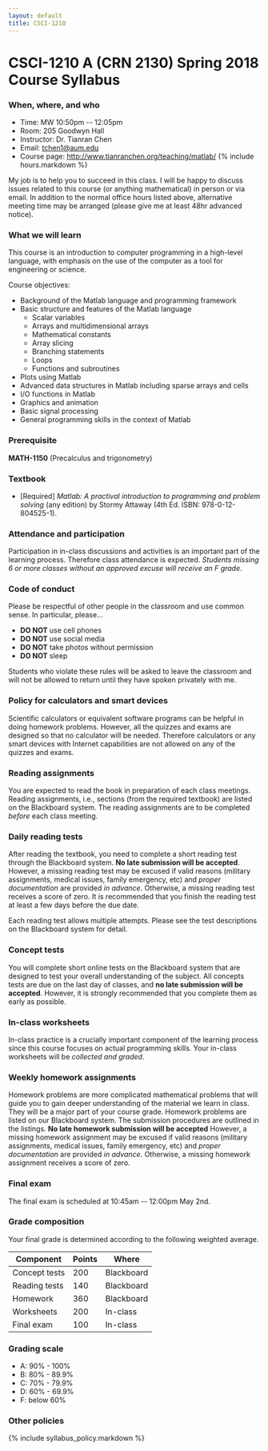 ```yaml
---
layout: default
title: CSCI-1210
---
```


# CSCI-1210 A (CRN 2130) Spring 2018 Course Syllabus

### When, where, and who

* Time: MW 10:50pm -- 12:05pm
* Room: 205 Goodwyn Hall
* Instructor: Dr. Tianran Chen
* Email: <tchen1@aum.edu>
* Course page: <http://www.tianranchen.org/teaching/matlab/>
{% include hours.markdown %}

My job is to help you to succeed in this class.
I will be happy to discuss issues related to this course
(or anything mathematical) in person or via email.
In addition to the normal office hours listed above,
alternative meeting time may be arranged
(please give me at least 48hr advanced notice).

### What we will learn

This course is an introduction to computer programming in a high-level language,
with emphasis on the use of the computer as a tool for engineering or science.

Course objectives:

* Background of the Matlab language and programming framework
* Basic structure and features of the Matlab language
  - Scalar variables
  - Arrays and multidimensional arrays
  - Mathematical constants
  - Array slicing
  - Branching statements
  - Loops
  - Functions and subroutines
* Plots using Matlab
* Advanced data structures in Matlab including sparse arrays and cells
* I/O functions in Matlab
* Graphics and animation
* Basic signal processing
* General programming skills in the context of Matlab

### Prerequisite

__MATH-1150__ (Precalculus and trigonometry)


### Textbook

- [Required] _Matlab: A practival introduction to programming and problem solving_
  (any edition) by Stormy Attaway (4th Ed. ISBN: 978-0-12-804525-1).

### Attendance and participation

Participation in in-class discussions and activities is an important part
of the learning process.
Therefore class attendance is expected.
_Students missing 6 or more classes without an approved excuse
will receive an F grade_.

### Code of conduct

Please be respectful of other people in the classroom and use common sense.
In particular, please...

* __DO NOT__ use cell phones
* __DO NOT__ use social media
* __DO NOT__ take photos without permission
* __DO NOT__ sleep

Students who violate these rules will be asked to leave the classroom
and will not be allowed to return until they have spoken privately with me.

### Policy for calculators and smart devices

Scientific calculators or equivalent software programs can be helpful in
doing homework problems.
However, all the quizzes and exams are designed so that no calculator will be needed.
Therefore calculators or any smart devices with Internet capabilities
are not allowed on any of the quizzes and exams.

### Reading assignments

You are expected to read the book in preparation of each class meetings.
Reading assignments, i.e., sections (from the required textbook) are listed
on the Blackboard system.
The reading assignments are to be completed _before_ each class meeting.

### Daily reading tests

After reading the textbook, you need to complete a short reading test
through the Blackboard system.
__No late submission will be accepted__.
However, a missing reading test may be excused if valid reasons
(military assignments, medical issues, family emergency, etc)
and _proper documentation_ are provided _in advance_.
Otherwise, a missing reading test receives a score of zero.
It is recommended that you finish the reading test at least a few days
before the due date.

Each reading test allows multiple attempts.
Please see the test descriptions on the Blackboard system for detail.

### Concept tests

You will complete short online tests on the Blackboard system
that are designed to test your overall understanding of the subject.
All concepts tests are due on the last day of classes,
and __no late submission will be accepted__.
However, it is strongly recommended that you complete them as early as possible.

### In-class worksheets

In-class practice is a crucially important component of the learning process
since this course focuses on actual programming skills.
Your in-class worksheets will be _collected and graded_.

### Weekly homework assignments

Homework problems are more complicated mathematical problems that will
guide you to gain deeper understanding of the material we learn in class.
They will be a major part of your course grade.
Homework problems are listed on our Blackboard system.
The submission procedures are outlined in the listings.
__No late homework submission will be accepted__
However, a missing homework assignment may be excused if valid reasons
(military assignments, medical issues, family emergency, etc)
and _proper documentation_ are provided _in advance_.
Otherwise, a missing homework assignment receives a score of zero.

### Final exam
The final exam is scheduled at 10:45am -- 12:00pm May 2nd.

###  <a name="grade"></a> Grade composition
Your final grade is determined according to the following
weighted average.

| Component     | Points | Where      |
|---------------|--------|------------|
| Concept tests | 200    | Blackboard |
| Reading tests | 140    | Blackboard |
| Homework      | 360    | Blackboard |
| Worksheets    | 200    | In-class   |
| Final exam    | 100    | In-class   |

### Grading scale

* A: 90% - 100%
* B: 80% - 89.9%
* C: 70% - 79.9%
* D: 60% - 69.9%
* F: below 60%

### Other policies

{% include syllabus_policy.markdown %}
